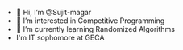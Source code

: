 - 👋 Hi, I’m @Sujit-magar
- 👀 I’m interested in Competitive Programming
- 🌱 I’m currently learning Randomized Algorithms
-   I'm IT sophomore at GECA
